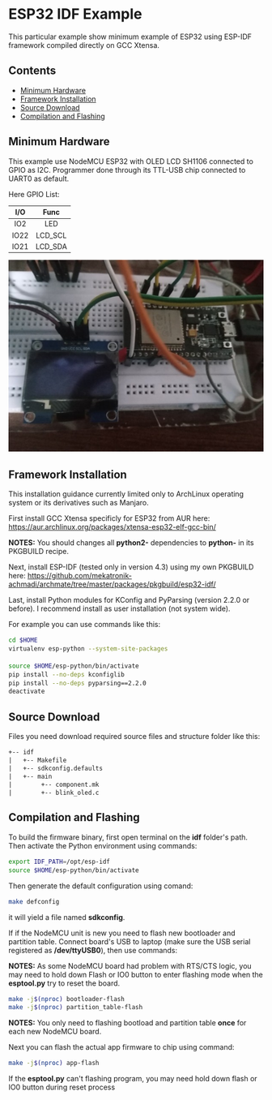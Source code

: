 # ESP32 IDF Example

This particular example show minimum example of ESP32 using ESP-IDF framework compiled directly on GCC Xtensa.

## Contents
- [Minimum Hardware](#minimum-hardware)
- [Framework Installation](#framework-installation)
- [Source Download](#source-download)
- [Compilation and Flashing](#compilation-and-flashing)

## Minimum Hardware

This example use NodeMCU ESP32 with OLED LCD SH1106 connected to GPIO as I2C.
Programmer done through its TTL-USB chip connected to UART0 as default.

Here GPIO List:

| I/O | Func |
|:---:|:----:|
| IO2 | LED |
|IO22 | LCD_SCL |
|IO21 | LCD_SDA |

![images](board.jpg?raw=true)


## Framework Installation

This installation guidance currently limited only to ArchLinux operating system or its derivatives such as Manjaro.

First install GCC Xtensa specificly for ESP32 from AUR here:
https://aur.archlinux.org/packages/xtensa-esp32-elf-gcc-bin/

**NOTES:** You should changes all **python2-** dependencies to **python-** in its PKGBUILD recipe.

Next, install ESP-IDF (tested only in version 4.3) using my own PKGBUILD here:
https://github.com/mekatronik-achmadi/archmate/tree/master/packages/pkgbuild/esp32-idf/

Last, install Python modules for KConfig and PyParsing (version 2.2.0 or before).
I recommend install as user installation (not system wide).

For example you can use commands like this:

```sh
cd $HOME
virtualenv esp-python --system-site-packages

source $HOME/esp-python/bin/activate
pip install --no-deps kconfiglib
pip install --no-deps pyparsing==2.2.0
deactivate
```

## Source Download

Files you need download required source files and structure folder like this:

```
+-- idf
|   +-- Makefile
|   +-- sdkconfig.defaults
|   +-- main
|        +-- component.mk
|        +-- blink_oled.c
```

## Compilation and Flashing

To build the firmware binary, first open terminal on the **idf** folder's path.
Then activate the Python environment using commands:

```sh
export IDF_PATH=/opt/esp-idf
source $HOME/esp-python/bin/activate
```

Then generate the default configuration using comand:

```sh
make defconfig
```

it will yield a file named **sdkconfig**.

If if the NodeMCU unit is new you need to flash new bootloader and partition table.
Connect board's USB to laptop (make sure the USB serial registered as **/dev/ttyUSB0**), then use commands:

**NOTES:** As some NodeMCU board had problem with RTS/CTS logic, you may need to hold down Flash or IO0 button to enter flashing mode when the **esptool.py** try to reset the board.

```sh
make -j$(nproc) bootloader-flash
make -j$(nproc) partition_table-flash
```

**NOTES:** You only need to flashing bootload and partition table **once** for each new NodeMCU board.

Next you can flash the actual app firmware to chip using command:

```sh
make -j$(nproc) app-flash
```

If the **esptool.py** can't flashing program, you may need hold down flash or IO0 button during reset process